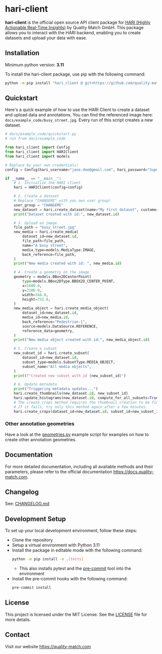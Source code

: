 # hari-client

**hari-client** is the official open source API client package for [HARI (Highly Actionable Real-Time Insights)](https://www.quality-match.com/product) by Quality Match GmbH. This package allows you to interact with the HARI backend, enabling you to create datasets and upload your data with ease.

## Installation

Minimum python version: **3.11**

To install the hari-client package, use pip with the following command:

```bash
python -m pip install "hari_client @ git+https://github.com/quality-match/hari-client@v0.1.0"
```

## Quickstart

Here's a quick example of how to use the HARI Client to create a dataset and upload data and annotations.
You can find the referenced image here: `docs/example_code/busy_street.jpg`.
Every run of this script creates a new dataset.

```python
# docs/example_code/quickstart.py
# run from docs/example_code

from hari_client import Config
from hari_client import HARIClient
from hari_client import models

# Replace by your own credentials!
config = Config(hari_username="jane.doe@gmail.com", hari_password="SuperSecretPassword")

if __name__ == "__main__":
    # 1. Initialize the HARI client
    hari = HARIClient(config=config)

    # 2. Create a dataset
    # Replace "CHANGEME" with you own user group!
    user_group = "CHANGEME"
    new_dataset = hari.create_dataset(name="My first dataset", customer=user_group)
    print("Dataset created with id:", new_dataset.id)

    # 3. Upload an image
    file_path = "busy_street.jpg"
    new_media = hari.create_media(
        dataset_id=new_dataset.id,
        file_path=file_path,
        name="A busy street",
        media_type=models.MediaType.IMAGE,
        back_reference=file_path,
    )
    print("New media created with id: ", new_media.id)

    # 4. Create a geometry on the image
    geometry = models.BBox2DCenterPoint(
        type=models.BBox2DType.BBOX2D_CENTER_POINT,
        x=1600.0,
        y=2106.0,
        width=344.0,
        height=732.0,
    )
    new_media_object = hari.create_media_object(
        dataset_id=new_dataset.id,
        media_id=new_media.id,
        back_reference="Pedestrian-1",
        source=models.DataSource.REFERENCE,
        reference_data=geometry,
    )
    print("New media object created with id:", new_media_object.id)

    # 5. Create a subset
    new_subset_id = hari.create_subset(
        dataset_id=new_dataset.id,
        subset_type=models.SubsetType.MEDIA_OBJECT,
        subset_name="All media objects",
    )
    print(f"Created new subset with id {new_subset_id}")

    # 6. Update metadata
    print("Triggering metadata updates...")
    hari.create_thumbnails(new_dataset.id, new_subset_id)
    hari.update_histograms(new_dataset.id, compute_for_all_subsets=True)
    # The create_crops method requires the thumbnail creation to be finished.
    # If it fails, try only this method again after a few minutes.
    hari.create_crops(dataset_id=new_dataset.id, subset_id=new_subset_id)
```

### Other annotation geometries

Have a look at the [geometries.py](docs/example_code/geometries.py) example script for examples on how to create other annotation geometries.

## Documentation

For more detailed documentation, including all available methods and their parameters, please refer to the official documentation https://docs.quality-match.com.

## Changelog

See: [CHANGELOG.md](CHANGELOG.md)

## Development Setup

To set up your local development environment, follow these steps:

- Clone the repository
- Setup a virtual environment with Python 3.11
- Install the package in editable mode with the following command:
  ```bash
  python -m pip install -e .[tests]
  ```
  - This also installs pytest and the [pre-commit](https://github.com/pre-commit/pre-commit) tool into the environment
- Install the pre-commit hooks with the following command:
  ```bash
  pre-commit install
  ```

## License

This project is licensed under the MIT License. See the [LICENSE](LICENSE) file for more details.

## Contact

Visit our website https://quality-match.com

```

```
